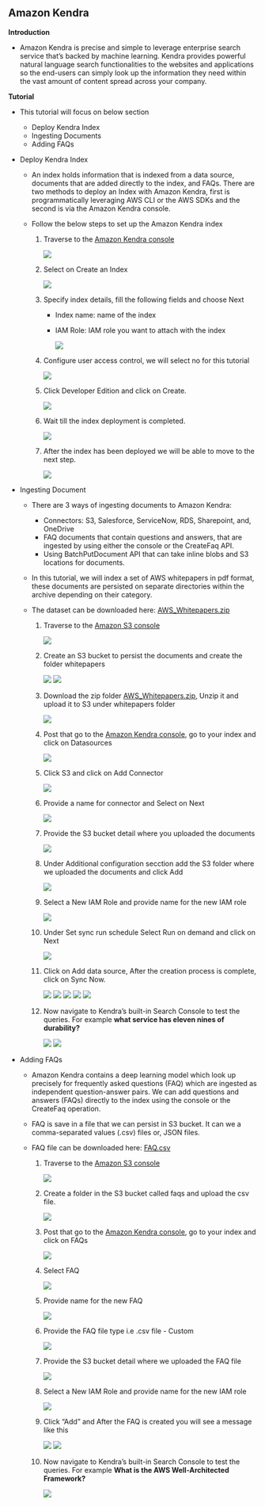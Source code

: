 ## Amazon Kendra

**Introduction**
- Amazon Kendra is precise and simple to leverage enterprise search service that’s backed by machine learning. Kendra provides powerful natural language search functionalities to the websites and applications so the end-users can simply look up the information they need within the vast amount of content spread across your company.

**Tutorial**
- This tutorial will focus on below section
  
  - Deploy Kendra Index
  - Ingesting Documents
  - Adding FAQs

- Deploy Kendra Index

    - An index holds information that is indexed from a data source, documents that are added directly to the index, and FAQs. There are two methods to deploy an Index with Amazon Kendra, first is programmatically leveraging AWS CLI or the AWS SDKs and the second is via the Amazon Kendra console.
    - Follow the below steps to set up the Amazon Kendra index
    
        1. Traverse to the <a href="https://console.aws.amazon.com/kendra/">Amazon Kendra console</a> 

           <img src="images/image1.png" class="inline"/> 
           
        2. Select on Create an Index 

           <img src="images/image2.png" class="inline"/>    
        
        3. Specify index details, fill the following fields and choose Next

            - Index name: name of the index
            - IAM Role: IAM role you want to attach with the index

              <img src="images/image3.png" class="inline"/> 
        
        4. Configure user access control, we will select no for this tutorial
        
           <img src="images/image4.png" class="inline"/> 
        
        5. Click Developer Edition and click on Create.
        
           <img src="images/image5.png" class="inline"/> 
        
        6. Wait till the index deployment is completed.
        
           <img src="images/image6.png" class="inline"/> 
        
        7. After the index has been deployed we will be able to move to the next step.
        
           <img src="images/image7.png" class="inline"/> 

- Ingesting Document

    - There are 3 ways of ingesting documents to Amazon Kendra:
      - Connectors: S3, Salesforce, ServiceNow, RDS, Sharepoint, and, OneDrive
      - FAQ documents that contain questions and answers, that are ingested by using either the console or the CreateFaq API.
      - Using BatchPutDocument API that can take inline blobs and S3 locations for documents.
    - In this tutorial, we will index a set of AWS whitepapers in pdf format, these documents are persisted on separate directories within the archive depending on their category.
    - The dataset can be downloaded here: <a href="https://github.com/sanchitdilipjain/aws-kendra/blob/main/AWS_Whitepapers.zip">AWS_Whitepapers.zip</a> 
        
        1. Traverse to the <a href="https://console.aws.amazon.com/s3/">Amazon S3 console</a>
  
           <img src="images/image8.png" class="inline"/> 
           
        2. Create an S3 bucket to persist the documents and create the folder whitepapers

           <img src="images/image9.png" class="inline"/>   
           
           <img src="images/image10.png" class="inline"/> 
        
        3. Download the zip folder <a href="https://github.com/sanchitdilipjain/aws-kendra/blob/main/AWS_Whitepapers.zip">AWS_Whitepapers.zip</a>, Unzip it and upload it to S3 under whitepapers folder

           <img src="images/image11.png" class="inline"/> 
        
        4. Post that go to the <a href="https://console.aws.amazon.com/kendra/">Amazon Kendra console</a>, go to your index and click on Datasources
    
           <img src="images/image12.png" class="inline"/> 
        
        5. Click S3 and click on Add Connector
    
           <img src="images/image13.png" class="inline"/> 
        
        6. Provide a name for connector and Select on Next
    
           <img src="images/image14.png" class="inline"/> 
           
        7. Provide the S3 bucket detail where you uploaded the documents
    
           <img src="images/image15.png" class="inline"/> 
        
        8. Under Additional configuration secction add the S3 folder where we uploaded the documents and click Add 
    
           <img src="images/image16.png" class="inline"/> 
        
        9. Select a New IAM Role and provide name for the new IAM role
    
           <img src="images/image17.png" class="inline"/> 
           
        10. Under Set sync run schedule Select Run on demand and click on Next
    
            <img src="images/image18.png" class="inline"/> 
        
        11. Click on Add data source, After the creation process is complete, click on Sync Now.
    
            <img src="images/image19.png" class="inline"/>
            
            <img src="images/image20.png" class="inline"/>
            
            <img src="images/image21.png" class="inline"/>
            
            <img src="images/image22.png" class="inline"/>
            
            <img src="images/image23.png" class="inline"/>
        
        12. Now navigate to Kendra’s built-in Search Console to test the queries. For example **what service has eleven nines of durability?**

            <img src="images/image24.png" class="inline"/>
            
            <img src="images/image25.png" class="inline"/>
    
 - Adding FAQs
    
    - Amazon Kendra contains a deep learning model which look up precisely for frequently asked questions (FAQ) which are ingested as independent question-answer pairs. We can add questions and answers (FAQs) directly to the index using the console or the CreateFaq operation.
    - FAQ is save in a file that we can persist in S3 bucket. It can we a comma-separated values (.csv) files or, JSON files.
    - FAQ file can be downloaded here: <a href="https://github.com/sanchitdilipjain/aws-kendra/blob/main/FAQ.csv">FAQ.csv</a> 
       
        1. Traverse to the <a href="https://console.aws.amazon.com/s3/">Amazon S3 console</a>
  
           <img src="images/image8.png" class="inline"/> 
        
        2. Create a folder in the S3 bucket called faqs and upload the csv file.
  
           <img src="images/image26.png" class="inline"/> 
        
        3. Post that go to the <a href="https://console.aws.amazon.com/kendra/">Amazon Kendra console</a>, go to your index and click on FAQs
    
           <img src="images/image27.png" class="inline"/> 
        
        4. Select FAQ
  
           <img src="images/image28.png" class="inline"/> 
        
        5. Provide name for the new FAQ
  
           <img src="images/image29.png" class="inline"/> 
        
        6. Provide the FAQ file type i.e .csv file - Custom
    
           <img src="images/image30.png" class="inline"/> 
        
        7. Provide the S3 bucket detail where we uploaded the FAQ file
  
           <img src="images/image31.png" class="inline"/> 
           
        8. Select a New IAM Role and provide name for the new IAM role   
           
           <img src="images/image32.png" class="inline"/> 
           
        10. Click “Add” and After the FAQ is created you will see a message like this
            
            <img src="images/image33.png" class="inline"/> 
            
            <img src="images/image34.png" class="inline"/>  
        
        11. Now navigate to Kendra’s built-in Search Console to test the queries. For example **What is the AWS Well-Architected Framework?**

            <img src="images/image35.png" class="inline"/>  

